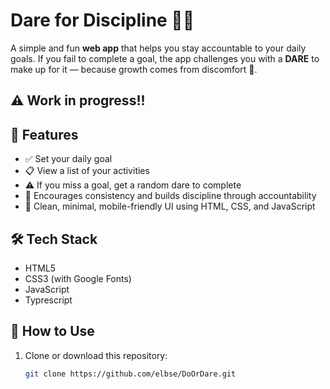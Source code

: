 # Dare for Discipline 🧠🔥

A simple and fun **web app** that helps you stay accountable to your daily goals. If you fail to complete a goal, the app challenges you with a **DARE** to make up for it — because growth comes from discomfort 💪.

## ⚠️ Work in progress!!

## 🚀 Features

- ✅ Set your daily goal
- 📋 View a list of your activities
- ⚠️ If you miss a goal, get a random dare to complete
- 🔁 Encourages consistency and builds discipline through accountability
- 💅 Clean, minimal, mobile-friendly UI using HTML, CSS, and JavaScript

## 🛠️ Tech Stack

- HTML5
- CSS3 (with Google Fonts)
- JavaScript
- Typrescript

## 📂 How to Use

1. Clone or download this repository:
   ```bash
   git clone https://github.com/elbse/DoOrDare.git

